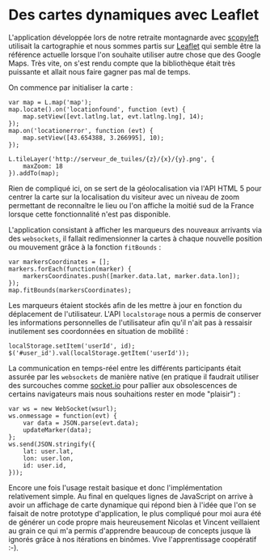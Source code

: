 # Des cartes dynamiques avec Leaflet

L'application développée lors de notre retraite montagnarde avec [scopyleft](http://scopyleft.fr) utilisait la cartographie et nous sommes partis sur [Leaflet](http://leafletjs.com/) qui semble être la référence actuelle lorsque l'on souhaite utiliser autre chose que des Google Maps. Très vite, on s'est rendu compte que la bibliothèque était très puissante et allait nous faire gagner pas mal de temps.

On commence par initialiser la carte :

    var map = L.map('map');
    map.locate().on('locationfound', function (evt) {
        map.setView([evt.latlng.lat, evt.latlng.lng], 14);
    });
    map.on('locationerror', function (evt) {
        map.setView([43.654388, 3.266995], 10);
    });

    L.tileLayer('http://serveur_de_tuiles/{z}/{x}/{y}.png', {
        maxZoom: 18
    }).addTo(map);

Rien de compliqué ici, on se sert de la géolocalisation via l'API HTML 5 pour centrer la carte sur la localisation du visiteur avec un niveau de zoom permettant de reconnaître le lieu ou l'on affiche la moitié sud de la France lorsque cette fonctionnalité n'est pas disponible.

L'application consistant à afficher les marqueurs des nouveaux arrivants via des `websockets`, il fallait redimensionner la cartes à chaque nouvelle position ou mouvement grâce à la fonction `fitBounds` :

    var markersCoordinates = [];
    markers.forEach(function(marker) {
        markersCoordinates.push([marker.data.lat, marker.data.lon]);
    });
    map.fitBounds(markersCoordinates);

Les marqueurs étaient stockés afin de les mettre à jour en fonction du déplacement de l'utilisateur. L'API `localstorage` nous a permis de conserver les informations personnelles de l'utilisateur afin qu'il n'ait pas à ressaisir inutilement ses coordonnées en situation de mobilité :

    localStorage.setItem('userId', id);
    $('#user_id').val(localStorage.getItem('userId'));

La communication en temps-réel entre les différents participants était assurée par les `websockets` de manière native (en pratique il faudrait utiliser des surcouches comme [socket.io](http://socket.io/) pour pallier aux obsolescences de certains navigateurs mais nous souhaitions rester en mode "plaisir") :

    var ws = new WebSocket(wsurl);
    ws.onmessage = function(evt) {
        var data = JSON.parse(evt.data);
        updateMarker(data);
    };
    ws.send(JSON.stringify({
        lat: user.lat,
        lon: user.lon,
        id: user.id,
    }));

Encore une fois l'usage restait basique et donc l'implémentation relativement simple. Au final en quelques lignes de JavaScript on arrive à avoir un affichage de carte dynamique qui répond bien à l'idée que l'on se faisait de notre prototype d'application, le plus compliqué pour moi aura été de générer un code propre mais heureusement Nicolas et Vincent veillaient au grain ce qui m'a permis d'apprendre beaucoup de concepts jusque là ignorés grâce à nos itérations en binômes. Vive l'apprentissage coopératif :-).